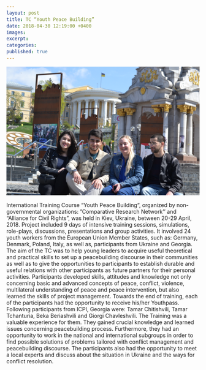 ```yaml
---
layout: post
title: TC “Youth Peace Building”
date: 2018-04-30 12:19:00 +0400
images:
excerpt:
categories:
published: true
---
```


![](/uploads/dsc-0731.JPG)

International Training Course “Youth Peace Building“, organized by non-governmental organizations: ”Comparative Research Network’’ and “Alliance for Civil Rights”, was held in Kiev, Ukraine, between 20-29 April, 2018. Project included 9 days of intensive training sessions, simulations, role-plays, discussions, presentations and group activities. It involved 24 youth workers from the European Union Member States, such as: Germany, Denmark, Poland, Italy, as well as, participants from Ukraine and Georgia. The aim of the TC was to help young leaders to acquire useful theoretical and practical skills to set up a peacebuilding discourse in their communities as well as to give the opportunities to participants to establish durable and useful relations with other participants as future partners for their personal activities. Participants developed skills, attitudes and knowledge not only concerning basic and advanced concepts of peace, conflict, violence, multilateral understanding of peace and peace intervention, but also learned the skills of project management. Towards the end of training, each of the participants had the opportunity to receive his/her Youthpass.&nbsp; Following participants from ICPI, Georgia were: Tamar Chitishvili, Tamar Tchanturia, Beka Beriashvili and Giorgi Chavleshvili. The Training was a valuable experience for them. They gained crucial knowledge and learned issues concerning peacebuilding process. Furthermore, they had an opportunity to work in the national and international subgroups in order to find possible solutions of problems tailored with conflict management and peacebuilding discourse. The participants also had the opportunity to meet a local experts and discuss about the situation in Ukraine and the ways for conflict resolution.